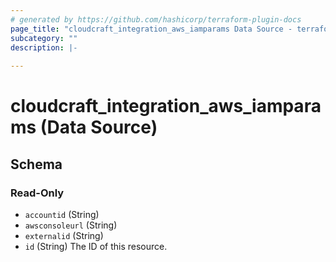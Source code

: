 ```yaml
---
# generated by https://github.com/hashicorp/terraform-plugin-docs
page_title: "cloudcraft_integration_aws_iamparams Data Source - terraform-provider-cloudcraft"
subcategory: ""
description: |-
  
---
```


# cloudcraft_integration_aws_iamparams (Data Source)





<!-- schema generated by tfplugindocs -->
## Schema

### Read-Only

- `accountid` (String)
- `awsconsoleurl` (String)
- `externalid` (String)
- `id` (String) The ID of this resource.
